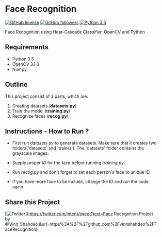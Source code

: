 # Face Recognition
[![GitHub license](https://img.shields.io/github/license/vinitshahdeo/FaceRecognition.svg?style=social)](https://github.com/vinitshahdeo/FaceRecognition/blob/master/LICENSE) [![GitHub followers](https://img.shields.io/github/followers/vinitshahdeo.svg?label=Follow&style=social)](https://github.com/vinitshahdeo/) [![Python 3.5](https://img.shields.io/badge/python-3.5-blue.svg?style=social)](https://www.python.org/downloads/release/python-350/)

Face Recognition using Haar-Cascade Classifier, OpenCV and Python

## Requirements
- Python 3.5
- OpenCV 3.1.0
- Numpy


## Outline

This project consist of 3 parts, which are:

1. Creating datasets (**datasets.py**)
2. Train the model (**training.py**)
3. Recognize faces (**recog.py**)

## Instructions - How to Run ?

 - First run *datasets.py* to generate datasets. Make sure that it creates two folders('datasets' and 'trainer'). The 'datasets' folder contains the grayscale images.
 
 - Supply proper *ID* for the face before running *training.py*.
 
 - Run *recog.py* and don't forget to set each person's face to unique ID.
 
 - If you have more face to be include, change the ID and run the code again.
 
 ## Share this Project
 
 [![Twitter](https://img.shields.io/twitter/url/https/github.com/vinitshahdeo/FaceRecognition.svg?style=social)](https://twitter.com/intent/tweet?text=Face Recognition Project by @Vinit_Shahdeo:&url=https%3A%2F%2Fgithub.com%2Fvinitshahdeo%2FFaceRecognition)
